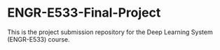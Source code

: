 # ENGR-E533-Final-Project
This is the project submission repository for the Deep Learning System (ENGR-E533) course. 
